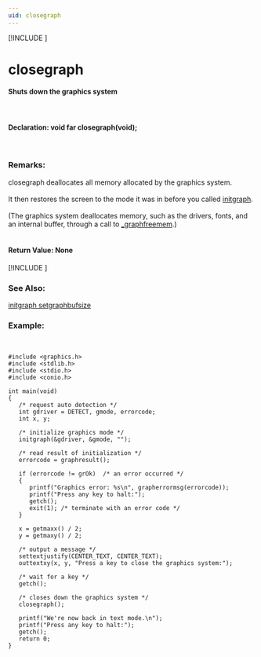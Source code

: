 ```yaml
---
uid: closegraph
---
```

[!INCLUDE [](graphics_header.md)]
# closegraph

#### Shuts down the graphics system

<br>

#### Declaration:  void far closegraph(void);

<br>

### Remarks:
closegraph deallocates all memory allocated by the graphics system.<br><br>
It then restores the screen to the mode it was in before you called [initgraph](initgraph.md).<br><br>
(The graphics system deallocates memory, such as the drivers, fonts, and an internal buffer, through a call to [_graphfreemem](_graphfreemem.md).)<br><br>

#### Return Value:  None

[!INCLUDE [](portability.md)]

### See Also:
<div class="data"><a href="initgraph.md">  initgraph      </a> <a href="setgraphbufsize.md">  setgraphbufsize</a>
<br></div>

### Example:

<br>

```
#include <graphics.h>
#include <stdlib.h>
#include <stdio.h>
#include <conio.h>

int main(void)
{
   /* request auto detection */
   int gdriver = DETECT, gmode, errorcode;
   int x, y;

   /* initialize graphics mode */
   initgraph(&gdriver, &gmode, "");

   /* read result of initialization */
   errorcode = graphresult();

   if (errorcode != grOk)  /* an error occurred */
   {
      printf("Graphics error: %s\n", grapherrormsg(errorcode));
      printf("Press any key to halt:");
      getch();
      exit(1); /* terminate with an error code */
   }

   x = getmaxx() / 2;
   y = getmaxy() / 2;

   /* output a message */
   settextjustify(CENTER_TEXT, CENTER_TEXT);
   outtextxy(x, y, "Press a key to close the graphics system:");

   /* wait for a key */
   getch();

   /* closes down the graphics system */
   closegraph();

   printf("We're now back in text mode.\n");
   printf("Press any key to halt:");
   getch();
   return 0;
}
```

<br>